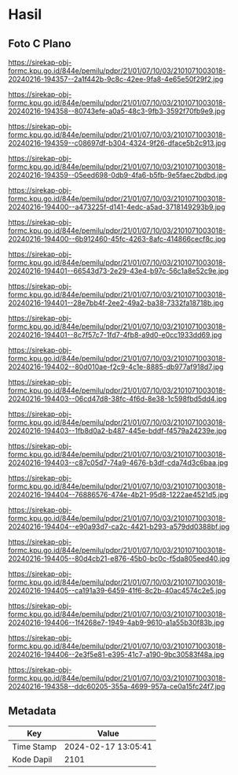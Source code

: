 # Hasil

## Foto C Plano

https://sirekap-obj-formc.kpu.go.id/844e/pemilu/pdpr/21/01/07/10/03/2101071003018-20240216-194357--2a1f442b-9c8c-42ee-9fa8-4e65e50f29f2.jpg

https://sirekap-obj-formc.kpu.go.id/844e/pemilu/pdpr/21/01/07/10/03/2101071003018-20240216-194358--80743efe-a0a5-48c3-9fb3-3592f70fb9e9.jpg

https://sirekap-obj-formc.kpu.go.id/844e/pemilu/pdpr/21/01/07/10/03/2101071003018-20240216-194359--c08697df-b304-4324-9f26-dface5b2c913.jpg

https://sirekap-obj-formc.kpu.go.id/844e/pemilu/pdpr/21/01/07/10/03/2101071003018-20240216-194359--05eed698-0db9-4fa6-b5fb-9e5faec2bdbd.jpg

https://sirekap-obj-formc.kpu.go.id/844e/pemilu/pdpr/21/01/07/10/03/2101071003018-20240216-194400--a473225f-d141-4edc-a5ad-3718149293b9.jpg

https://sirekap-obj-formc.kpu.go.id/844e/pemilu/pdpr/21/01/07/10/03/2101071003018-20240216-194400--6b912460-45fc-4263-8afc-414866cecf8c.jpg

https://sirekap-obj-formc.kpu.go.id/844e/pemilu/pdpr/21/01/07/10/03/2101071003018-20240216-194401--66543d73-2e29-43e4-b97c-56c1a8e52c9e.jpg

https://sirekap-obj-formc.kpu.go.id/844e/pemilu/pdpr/21/01/07/10/03/2101071003018-20240216-194401--28e7bb4f-2ee2-49a2-ba38-7332fa18718b.jpg

https://sirekap-obj-formc.kpu.go.id/844e/pemilu/pdpr/21/01/07/10/03/2101071003018-20240216-194401--8c7f57c7-1fd7-4fb8-a9d0-e0cc1933dd69.jpg

https://sirekap-obj-formc.kpu.go.id/844e/pemilu/pdpr/21/01/07/10/03/2101071003018-20240216-194402--80d010ae-f2c9-4c1e-8885-db977af918d7.jpg

https://sirekap-obj-formc.kpu.go.id/844e/pemilu/pdpr/21/01/07/10/03/2101071003018-20240216-194403--06cd47d8-38fc-4f6d-8e38-1c598fbd5dd4.jpg

https://sirekap-obj-formc.kpu.go.id/844e/pemilu/pdpr/21/01/07/10/03/2101071003018-20240216-194403--1fb8d0a2-b487-445e-bddf-f4579a24239e.jpg

https://sirekap-obj-formc.kpu.go.id/844e/pemilu/pdpr/21/01/07/10/03/2101071003018-20240216-194403--c87c05d7-74a9-4676-b3df-cda74d3c6baa.jpg

https://sirekap-obj-formc.kpu.go.id/844e/pemilu/pdpr/21/01/07/10/03/2101071003018-20240216-194404--76886576-474e-4b21-95d8-1222ae4521d5.jpg

https://sirekap-obj-formc.kpu.go.id/844e/pemilu/pdpr/21/01/07/10/03/2101071003018-20240216-194404--e90a93d7-ca2c-4421-b293-a579dd0388bf.jpg

https://sirekap-obj-formc.kpu.go.id/844e/pemilu/pdpr/21/01/07/10/03/2101071003018-20240216-194405--80d4cb21-e876-45b0-bc0c-f5da805eed40.jpg

https://sirekap-obj-formc.kpu.go.id/844e/pemilu/pdpr/21/01/07/10/03/2101071003018-20240216-194405--ca191a39-6459-41f6-8c2b-40ac4574c2e5.jpg

https://sirekap-obj-formc.kpu.go.id/844e/pemilu/pdpr/21/01/07/10/03/2101071003018-20240216-194406--1f4268e7-1949-4ab9-9610-a1a55b30f83b.jpg

https://sirekap-obj-formc.kpu.go.id/844e/pemilu/pdpr/21/01/07/10/03/2101071003018-20240216-194406--2e3f5e81-e395-41c7-a190-9bc30583f48a.jpg

https://sirekap-obj-formc.kpu.go.id/844e/pemilu/pdpr/21/01/07/10/03/2101071003018-20240216-194358--ddc60205-355a-4699-957a-ce0a15fc24f7.jpg


## Metadata

| Key        | Value               |
| ---------- | ------------------- |
| Time Stamp | 2024-02-17 13:05:41 |
| Kode Dapil | 2101                |



